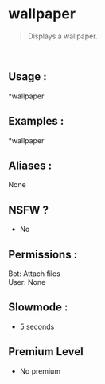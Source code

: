 # wallpaper

> Displays a wallpaper.

<br>

## Usage :

*wallpaper

## Examples :

*wallpaper

## Aliases :

None

## NSFW ?

- No

## Permissions :

Bot: Attach files
<br>
User: None

## Slowmode :

- 5 seconds

## Premium Level

- No premium
